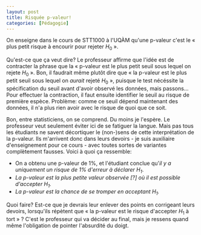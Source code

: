 ```yaml
---
layout: post
title: Risquée p-valeur!
categories: [Pédagogie]
---
```


On enseigne dans le cours de STT1000 à l'UQÀM qu'une p-valeur c'est le « plus petit risque à encourir pour rejeter $H_0​$ ».

Qu'est-ce que ça veut dire? Le professeur affirme que l'idée est de contracter la phrase que la « p-valeur est le plus petit seuil sous lequel on rejete $H_0$ ». Bon, il faudrait même plutôt dire que « la p-valeur est le plus petit seuil sous lequel on *aurait* rejeté $H_0​$ », puisque le test nécéssite la spécification du seuil avant d'avoir observé les données, mais passons… Pour effectuer la contraction, il faut ensuite identifier le seuil au risque de première espèce. Problème: comme ce seuil dépend maintenant des données, il n'a plus rien avoir avec le risque de quoi que ce soit.

<!--more-->

Bon, entre statisticiens, on se comprend. Du moins je l'espère. Le professeur veut seulement éviter ici de se fatiguer la langue. Mais pas tous les étudiants ne savent décortiquer le (non-)sens de cette interprétation de la p-valeur. Ils m'arrivent donc dans leurs devoirs - je suis auxiliaire d'enseignement pour ce cours - avec toutes sortes de variantes complètement fausses. Voici à quoi ça ressemble:

- On a obtenu une p-valeur de $1\%$, et l'étudiant conclue qu'*il y a uniquement un risque de $1\%$ d'erreur à déclarer $H_1​$*.
- *La p-valeur est la plus petite valeur observée [?] où il est possible d'accepter $H_1​$.*
- *La p-valeur est la chance de se tromper en acceptant $H_1​$.*

Quoi faire? Est-ce que je devrais leur enlever des points en corrigeant leurs devoirs, lorsqu'ils répètent que « la p-valeur est le risque d'accepter $H_1​$ à tort » ? C'est le professeur qui va décider au final, mais je ressens quand même l'obligation de pointer l'absurdité du doigt.